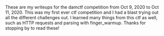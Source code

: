 These are my writeups for the damctf competition from Oct 9, 2020 to Oct 11, 2020.
This was my first ever ctf competition and I had a blast trying out all the
different challenges out. I learned many things from this ctf as well, such as
HTTP requests and parsing with finger_warmup. Thanks for stopping by to read
these!